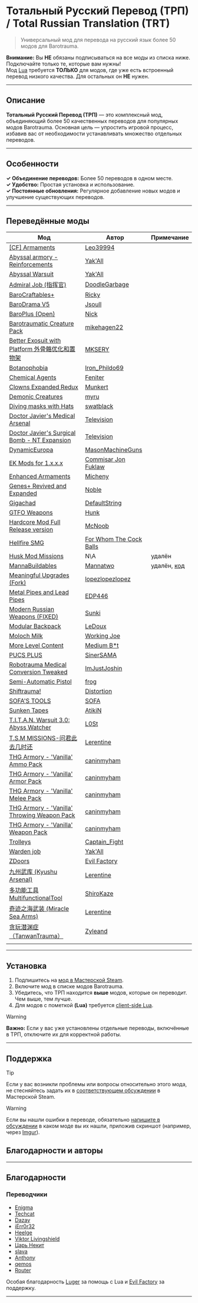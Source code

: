 # Тотальный Русский Перевод (ТРП) / Total Russian Translation (TRT)

> Универсальный мод для перевода на русский язык более 50 модов для Barotrauma.

**Внимание:** Вы **НЕ** обязаны подписываться на все моды из списка ниже. Подключайте только те, которые вам нужны!  
Мод [Lua](https://steamcommunity.com/workshop/filedetails/?id=2559634234) требуется **ТОЛЬКО** для модов, где уже есть встроенный перевод низкого качества. Для остальных он **НЕ** нужен.

---

## Описание

**Тотальный Русский Перевод (ТРП)** — это комплексный мод, объединяющий более 50 качественных переводов для популярных модов Barotrauma. Основная цель — упростить игровой процесс, избавив вас от необходимости устанавливать множество отдельных переводов.

---

## Особенности

  **✓ Объединение переводов:** Более 50 переводов в одном месте.  
  **✓ Удобство:** Простая установка и использование.  
  **✓ Постоянные обновления:** Регулярное добавление новых модов и улучшение существующих переводов.  

---

## Переведённые моды

Мод | Автор | Примечание
--- | ----- | ----------
[[CF] Armaments](https://steamcommunity.com/sharedfiles/filedetails/?id=2975110317) | [Leo39994]
[Abyssal armory - Reinforcements](https://steamcommunity.com/sharedfiles/filedetails/?id=2306343465) | [Yak'All]
[Abyssal Warsuit](https://steamcommunity.com/sharedfiles/filedetails/?id=2480342460) | [Yak'All]
[Admiral Job (指挥官)](https://steamcommunity.com/sharedfiles/filedetails/?id=2955612327) | [DoodleGarbage]
[BaroCraftables+](https://steamcommunity.com/sharedfiles/filedetails/?id=2764140582) | [Ricky]
[BaroDrama V5](https://steamcommunity.com/sharedfiles/filedetails/?id=2719602039) | [Jsoull]
[BaroPlus (Open)](https://steamcommunity.com/sharedfiles/filedetails/?id=2645362256) | [Nick]
[Barotraumatic Creature Pack](https://steamcommunity.com/sharedfiles/filedetails/?id=2831987252) | [mikehagen22]
[Better Exosuit with Platform 外骨骼优化和置物架](https://steamcommunity.com/sharedfiles/filedetails/?id=2920285952) | [MKSERY]
[Botanophobia](https://steamcommunity.com/sharedfiles/filedetails/?id=2972500944) | [Iron_Phildo69]
[Chemical Agents](https://steamcommunity.com/sharedfiles/filedetails/?id=2974772300) | [Feniter]
[Clowns Expanded Redux](https://steamcommunity.com/sharedfiles/filedetails/?id=2958262925) | [Munkert]
[Demonic Creatures](https://steamcommunity.com/sharedfiles/filedetails/?id=2782243462) | [myru]
[Diving masks with Hats](https://steamcommunity.com/sharedfiles/filedetails/?id=2948012577) | [swatblack]
[Doctor Javier's Medical Arsenal](https://steamcommunity.com/sharedfiles/filedetails/?id=2983722514) | [Television]
[Doctor Javier's Surgical Bomb - NT Expansion](https://steamcommunity.com/sharedfiles/filedetails/?id=2982955270) | [Television]
[DynamicEuropa](https://steamcommunity.com/sharedfiles/filedetails/?id=2532991202) | [MasonMachineGuns]
[EK Mods for 1.x.x.x](https://steamcommunity.com/sharedfiles/filedetails/?id=2954237072) | [Commisar Jon Fuklaw]
[Enhanced Armaments](https://steamcommunity.com/sharedfiles/filedetails/?id=2764968387) | [Micheny]
[Genes+ Revived and Expanded](https://steamcommunity.com/sharedfiles/filedetails/?id=2799033770) | [Noble]
[Gigachad](https://steamcommunity.com/sharedfiles/filedetails/?id=2968517428) | [DefaultString]
[GTFO Weapons](https://steamcommunity.com/sharedfiles/filedetails/?id=2860853113) | [Hunk]
[Hardcore Mod Full Release version](https://steamcommunity.com/sharedfiles/filedetails/?id=2938921742) | [McNoob]
[Hellfire SMG](https://steamcommunity.com/sharedfiles/filedetails/?id=2984842114) | [For Whom The Cock Balls]
[Husk Mod Missions](https://steamcommunity.com/sharedfiles/filedetails/?id=2902332109) | N\A | удалён
[MannaBuildables](https://steamcommunity.com/workshop/filedetails/?id=2809102161) | [Mannatwo] | удалён, [код](https://repos.ecosyste.ms/hosts/GitHub/repositories/Mannatwo%2FMannaBuildables)
[Meaningful Upgrades (Fork)](https://steamcommunity.com/sharedfiles/filedetails/?id=2945425748) | [lopezlopezlopez]
[Metal Pipes and Lead Pipes](https://steamcommunity.com/sharedfiles/filedetails/?id=2975465811) | [EDP446]
[Modern Russian Weapons (FIXED)](https://steamcommunity.com/sharedfiles/filedetails/?id=2795668822) | [Sunki]
[Modular Backpack](https://steamcommunity.com/sharedfiles/filedetails/?id=2964144541) | [LeDoux]
[Moloch Milk](https://steamcommunity.com/sharedfiles/filedetails/?id=2667952918) | [Working Joe]
[More Level Content](https://steamcommunity.com/sharedfiles/filedetails/?id=2814493175) | [Medium B*t]
[PUCS PLUS](https://steamcommunity.com/sharedfiles/filedetails/?id=2770692431) | [SinerSAMA]
[Robotrauma Medical Conversion Tweaked](https://steamcommunity.com/sharedfiles/filedetails/?id=3029219159) | [ImJustJoshin]
[Semi-Automatic Pistol](https://steamcommunity.com/sharedfiles/filedetails/?id=2989869274) | [frog]
[Shiftrauma!](https://steamcommunity.com/sharedfiles/filedetails/?id=2981351080) | [Distortion]
[SOFA'S TOOLS](https://steamcommunity.com/sharedfiles/filedetails/?id=2498084832) | [SOFA]
[Sunken Tapes](https://steamcommunity.com/sharedfiles/filedetails/?id=2616577901) | [AtikiN]
[T.I.T.A.N. Warsuit 3.0: Abyss Watcher](https://steamcommunity.com/sharedfiles/filedetails/?id=2799697127) | [L0St]
[T.S.M MISSIONS-问君此去几时还](https://steamcommunity.com/sharedfiles/filedetails/?id=2852411866) | [Lerentine]
[THG Armory - 'Vanilla' Ammo Pack](https://steamcommunity.com/sharedfiles/filedetails/?id=2966494583) | [caninmyham]
[THG Armory - 'Vanilla' Armor Pack](https://steamcommunity.com/sharedfiles/filedetails/?id=2967303974) | [caninmyham]
[THG Armory - 'Vanilla' Melee Pack](https://steamcommunity.com/sharedfiles/filedetails/?id=2968391534) | [caninmyham]
[THG Armory - 'Vanilla' Throwing Weapon Pack](https://steamcommunity.com/sharedfiles/filedetails/?id=2985556310) | [caninmyham]
[THG Armory - 'Vanilla' Weapon Pack](https://steamcommunity.com/sharedfiles/filedetails/?id=2966487783) | [caninmyham]
[Trolleys](https://steamcommunity.com/sharedfiles/filedetails/?id=2981256960) | [Captain_Fight]
[Warden job](https://steamcommunity.com/sharedfiles/filedetails/?id=2687741461) | [Yak'All]
[ZDoors](https://steamcommunity.com/sharedfiles/filedetails/?id=2902757031) | [Evil Factory]
[九州武库 (Kyushu Arsenal)](https://steamcommunity.com/sharedfiles/filedetails/?id=2953749635) | [Lerentine]
[多功能工具MultifunctionalTool](https://steamcommunity.com/sharedfiles/filedetails/?id=2949732166) | [ShiroKaze]
[奇迹之海武装 (Miracle Sea Arms)](https://steamcommunity.com/sharedfiles/filedetails/?id=2827262734) | [Lerentine]
[贪玩潜渊症（TanwanTrauma）](https://steamcommunity.com/sharedfiles/filedetails/?id=2851435310) | [Zyleand]
|  |  |

---

## Установка

1. Подпишитесь на [мод в Мастерской Steam](https://steamcommunity.com/sharedfiles/filedetails/?id=2986079116).
2. Включите мод в списке модов Barotrauma.
3. Убедитесь, что ТРП находится **выше** модов, которые он переводит. Чем выше, тем лучше.
4. Для модов с пометкой **(Lua)** требуется [client-side Lua](https://steamcommunity.com/workshop/filedetails/?id=2559634234).

> [!WARNING]
> **Важно:** Если у вас уже установлены отдельные переводы, включённые в ТРП, отключите их для корректной работы.

---

## Поддержка

> [!TIP]
> Если у вас возникли проблемы или вопросы относительно этого мода, не стесняйтесь задать их в [соответствующем обсуждении](https://steamcommunity.com/sharedfiles/filedetails/discussions/2986079116) в Мастерской Steam.

> [!WARNING]
> Если вы нашли ошибки в переводе, обязательно [напишите в обсуждении](https://steamcommunity.com/workshop/filedetails/discussion/2986079116/5756210821501530061/) в каком моде вы их нашли, приложив скриншот (например, через [Imgur](https://imgur.com/)).

## Благодарности и авторы

---

## Благодарности

### Переводчики

- [Enigma]  
- [Techcat]  
- [Dazay]  
- [iErr0r32]  
- [Heelge]  
- [Viktor Livingshield]  
- [Царь Некит]  
- [slava]  
- [Anthony]  
- [qemos]  
- [Router]  

Особая благодарность [Luger] за помощь с Lua и [Evil Factory] за поддержку.

---

[Leo39994]: https://steamcommunity.com/profiles/76561198189728271/myworkshopfiles/?appid=602960
[DoodleGarbage]: https://steamcommunity.com/profiles/76561199007237463/myworkshopfiles/?appid=602960
[Ricky]: https://steamcommunity.com/profiles/76561198304114409/myworkshopfiles/?appid=602960
[Jsoull]: https://steamcommunity.com/profiles/76561198023816114/myworkshopfiles/?appid=602960
[Nick]: https://steamcommunity.com/profiles/76561198062085376/myworkshopfiles/?appid=602960
[mikehagen22]: https://steamcommunity.com/profiles/76561198856548225/myworkshopfiles/?appid=602960
[MKSERY]: https://steamcommunity.com/profiles/76561198316859075/myworkshopfiles/?appid=602960
[Iron_Phildo69]: https://steamcommunity.com/profiles/76561198035244730/myworkshopfiles/?appid=602960
[Feniter]: https://steamcommunity.com/profiles/76561199105095974/myworkshopfiles/?appid=602960
[Munkert]: https://steamcommunity.com/profiles/76561198117783518/myworkshopfiles/?appid=602960
[myru]: https://steamcommunity.com/profiles/76561198208613169/myworkshopfiles/?appid=602960
[swatblack]: https://steamcommunity.com/profiles/76561198188401347/myworkshopfiles/?appid=602960
[Television]: https://steamcommunity.com/profiles/76561198434643316/myworkshopfiles/?appid=602960
[MasonMachineGuns]: https://steamcommunity.com/profiles/76561198865679732/myworkshopfiles/?appid=602960
[Commisar Jon Fuklaw]: https://steamcommunity.com/profiles/76561198039493969/myworkshopfiles/?appid=602960
[Micheny]: https://steamcommunity.com/profiles/76561198260494560/myworkshopfiles/?appid=602960
[Noble]: https://steamcommunity.com/profiles/76561198147644083/myworkshopfiles/?appid=602960
[DefaultString]: https://steamcommunity.com/profiles/76561198036872424/myworkshopfiles/?appid=602960
[Hunk]: https://steamcommunity.com/profiles/76561198040991477/myworkshopfiles/?appid=602960
[McNoob]: https://steamcommunity.com/profiles/76561197984240878/myworkshopfiles/?appid=602960
[For Whom The Cock Balls]: https://steamcommunity.com/profiles/76561198888370538/myworkshopfiles/?appid=602960
[Mannatwo]: https://steamcommunity.com/profiles/76561199381915596/myworkshopfiles/?appid=602960
[lopezlopezlopez]: https://steamcommunity.com/profiles/76561198967441757/myworkshopfiles/?appid=602960
[EDP446]: https://steamcommunity.com/profiles/76561198990364199/myworkshopfiles/?appid=602960
[Sunki]: https://steamcommunity.com/profiles/76561198284723876/myworkshopfiles/?appid=602960
[LeDoux]: https://steamcommunity.com/profiles/76561198335391165/myworkshopfiles/?appid=602960
[Working Joe]: https://steamcommunity.com/profiles/76561198295265148/myworkshopfiles/?appid=602960
[Medium B*t]: https://steamcommunity.com/profiles/76561198059838772/myworkshopfiles/?appid=602960
[SinerSAMA]: https://steamcommunity.com/profiles/76561198257023744/myworkshopfiles/?appid=602960
[ImJustJoshin]: https://steamcommunity.com/profiles/76561198089762191/myworkshopfiles/?appid=602960
[frog]: https://steamcommunity.com/profiles/76561198258403481/myworkshopfiles/?appid=602960
[Distortion]: https://steamcommunity.com/profiles/76561198997083908/myworkshopfiles/?appid=602960
[SOFA]: https://steamcommunity.com/profiles/76561198058190158/myworkshopfiles/?appid=602960
[AtikiN]: https://steamcommunity.com/profiles/76561197980057282/myworkshopfiles/?appid=602960
[L0St]: https://steamcommunity.com/profiles/76561198371102629/myworkshopfiles/?appid=602960
[caninmyham]: https://steamcommunity.com/profiles/76561198148077514/myworkshopfiles/?appid=602960
[Captain_Fight]: https://steamcommunity.com/profiles/76561198139609023/myworkshopfiles/?appid=602960
[Yak'All]: https://steamcommunity.com/profiles/76561198075697378/myworkshopfiles/?appid=602960
[Evil Factory]: https://steamcommunity.com/profiles/76561198067985351/myworkshopfiles/?appid=602960
[ShiroKaze]: https://steamcommunity.com/profiles/76561198819063472/myworkshopfiles/?appid=602960
[Lerentine]: https://steamcommunity.com/profiles/76561198220228133/myworkshopfiles/?appid=602960
[Zyleand]: https://steamcommunity.com/profiles/76561198843821480/myworkshopfiles/?appid=602960

[Enigma]: https://steam.pm/76561198798090397/
[Techcat]: https://steam.pm/76561198072319932/
[Dazay]: https://steam.pm/76561198157442606/
[iErr0r32]: https://steam.pm/76561198337231134/
[Heelge]: https://steam.pm/76561198079050598/
[Viktor Livingshield]: https://steam.pm/76561198329063268/
[Царь Некит]: https://steam.pm/76561198965705560/
[slava]: https://steam.pm/76561198938160913/
[Anthony]: https://steam.pm/76561198035177155/
[qemos]: https://steam.pm/76561198865399571/
[Router]: https://steam.pm/76561198309476574/
[Luger]: https://steam.pm/76561197988023277/

